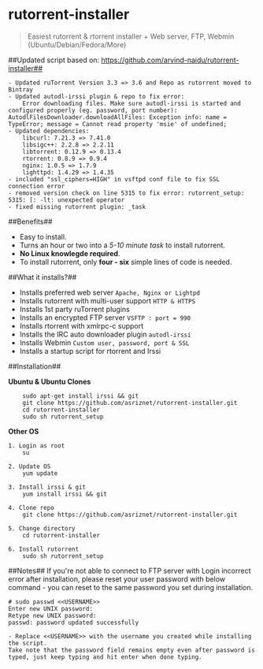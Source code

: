 rutorrent-installer
===================

>	Easiest rutorrent & rtorrent installer + Web server, FTP, Webmin (Ubuntu/Debian/Fedora/More)

##Updated script based on: https://github.com/arvind-naidu/rutorrent-installer##

	- Updated ruTorrent Version 3.3 => 3.6 and Repo as rutorrent moved to Bintray
	- Updated autodl-irssi plugin & repo to fix error:
		Error downloading files. Make sure autodl-irssi is started and configured properly (eg. password, port number): AutodlFilesDownloader.downloadAllFiles: Exception info: name = TypeError; message = Cannot read property 'msie' of undefined;
	- Updated dependencies:
		libcurl: 7.21.3 => 7.41.0
		libsigc++: 2.2.8 => 2.2.11
		libtorrent: 0.12.9 => 0.13.4
		rtorrent: 0.8.9 => 0.9.4
		nginx: 1.0.5 => 1.7.9
		lighttpd: 1.4.29 => 1.4.35
	- included "ssl_ciphers=HIGH" in vsftpd conf file to fix SSL connection error
	- removed version check on line 5315 to fix error: rutorrent_setup: 5315: [: -lt: unexpected operator
	- fixed missing rutorrent plugin: _task

##Benefits##

-	Easy to install.
-	Turns an hour or two into a *5-10 minute task* to install rutorrent.
-	**No Linux knowlegde required**.
-	To install rutorrent, only **four - six** simple lines of code is needed. 

##What it installs?##

-	Installs preferred web server `Apache, Nginx or Lightpd`
-	Installs rutorrent with multi-user support `HTTP & HTTPS`
-	Installs 1st party ruTorrent plugins 
-	Installs an encrypted FTP server `VSFTP : port = 990`
-	Installs rtorrent with xmlrpc-c support
-	Installs the IRC auto downloader plugin `autodl-irssi`
-	Installs Webmin `Custom user, password, port & SSL`
-	Installs a startup script for rtorrent and Irssi

##Installation##

**Ubuntu & Ubuntu Clones**

		sudo apt-get install irssi && git
		git clone https://github.com/asriznet/rutorrent-installer.git
		cd rutorrent-installer
		sudo sh rutorrent_setup

**Other OS**
		
	1. Login as root	
		su

	2. Update OS
		yum update

	3. Install irssi & git
		yum install irssi && git

	4. Clone repo
		git clone https://github.com/asriznet/rutorrent-installer.git

	5. Change directory
		cd rutorrent-installer

	6. Install rutorrent
		sudo sh rutorrent_setup

		
##Notes##
If you're not able to connect to FTP server with Login incorrect error after installation, please reset your user password with below command - you can reset to the same password you set during installation.

	# sudo passwd <<USERNAME>>
	Enter new UNIX password: 
	Retype new UNIX password: 
	passwd: password updated successfully

	- Replace <<USERNAME>> with the username you created while installing the script.
	Take note that the password field remains empty even after password is typed, just keep typing and hit enter when done typing.